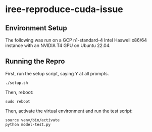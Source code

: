 # iree-reproduce-cuda-issue

## Environment Setup

The following was run on a GCP n1-standard-4 Intel Haswell x86/64 instance
with an NVIDIA T4 GPU on Ubuntu 22.04.

## Running the Repro

First, run the setup script, saying Y at all prompts.

```
./setup.sh
```

Then, reboot:

```
sudo reboot
```

Then, activate the virtual environment and run the test script:

```
source venv/bin/activate
python model-test.py
```